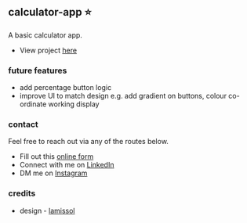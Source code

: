 ## calculator-app ⭐️

A basic calculator app.

- View project [here](https://noepse.github.io/calculator-app)

### future features

- add percentage button logic
- improve UI to match design e.g. add gradient on buttons, colour co-ordinate working display


### contact

Feel free to reach out via any of the routes below.

- Fill out this [online form](https://simranamin.com/#contact)
- Connect with me on [LinkedIn](https://www.linkedin.com/in/simran-amin/)
- DM me on [Instagram](https://www.instagram.com/n0epse/?hl=en)

### credits
- design - [lamissol](https://dribbble.com/shots/5913428-Calculator-App-Design)